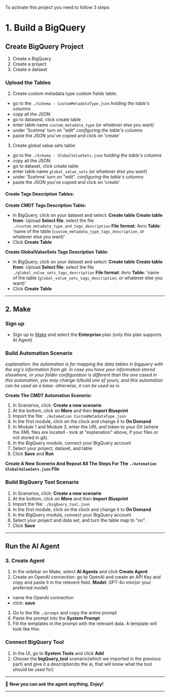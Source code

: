 
To activate this project you need to follow 3 steps:

# 1. Build a BigQuery

## Create BigQuery Project

1. Create a BigQuery
2. Create a project
3. Create a dataset

### Upload the Tables

2. Create custom metadata type custom fields table:
* go to the `./Schema - CustomMetadataType.json` *holding the table's columns*
* copy all the JSON
* go to datasest, click create table
* enter table name `custom_metadata_type` (or whatever else you want)
* under 'Scehma' turn on "edit" *configuring the table's columns*
* paste the JSON you've copied and click on 'create'

3. Create global value sets table:
* go to the `./Schema - GlobalValueSets.json` *holding the table's columns*
* copy all the JSON
* go to dataset, click create table
* enter table name `global_value_sets` (or whatever else you want)
* under 'Scehma' turn on "edit". *configuring the table's columns*
* paste the JSON you've copied and click on 'create'

#### Create Tags Description Tables:

**Create CMDT Tags Description Table:**

* In BigQuery, click on your dataset and select: **Create table**
**Create table from**: Upload
**Select file**: select the file `./custom_metadata_type_and_tags_description`
**File format**: Avro
**Table**: 'name of the table (`custom_metadata_type_tags_description`, or whatever else you want)'
* Click **Create Table**

**Create GlobalValueSets Tags Description Table:**

* In BigQuery, click on your dataset and select: **Create table**
**Create table from**: Upload
**Select file**: select the file `./global_value_sets_tags_description`
**File format**: Avro
**Table**: 'name of the table (`global_value_sets_tags_description`, or whatever else you want)'
* Click **Create Table**

---

## 2. Make

### Sign up

* Sign up to [Make](https://www.make.com/en/pricing) and select the **Enterprise** plan (only this plan supports AI Agent)

### Build Automation Scenario 
*explanation: the automation is for mapping the data tables in bigquery with the org's information from git. in case you have your information stored elsewhere, or your folder configuration is different than the one cased in this automation, you may change it/build one of yours, and this automation can be used as a base. otherwise, it can be used as is.*

**Create The CMDT Automation Scenerio:**

1. In Scenarios, click: **Create a new scenario**
2. At the bottom, click on **More** and then **Import Blueprint**
3. Import the file: `./Automation CustomMetadataType.json`
4. In the first module, click on the clock and change it to **On Demand** 
5. In Module 1 and Module 3, enter the URL and token to your Git (where the XML files are located - look at "explanation" above, if your files or not stored in git).
6. In the BigQuery module, connect your BigQuery account
7. Select your project, dataset, and table
8. Click **Save** and **Run**

**Create A New Scenerio And Repeat All The Steps For The `./Automation GlobalValueSets.json` File**

### Build BigQuery Tool Scenario

1. In Scenarios, click: **Create a new scenario**
2. At the bottom, click on **More** and then **Import Blueprint**
3. Import the file: `./bigQuery_tool.json`
4. In the first module, click on the clock and change it to **On Demand**
5. In the BigQuery module, connect your BigQuery account
6. Select your project and data set, and turn the table map to "on".
7. Click **Save**

---

## **Run the AI Agent**

### 3. Create Agent

1. In the sidebar on Make, select **AI Agents** and click **Create Agent**
2. Create an OpenAI connection: go to OpenAI and create an API Key and copy and paste it in the relevent field.
**Model**: GPT-4o mini(or your preferred model)
* name the OpenAi connection
* click: **save**
3. Go to the file `./prompt` and copy the entire prompt
4. Paste the prompt into the **System Prompt**
5. Fill the templates in the prompt with the relevant data. 
A template will look like this:  <insert the_data_you_Should_to_fill_here>

### Connect BigQuery Tool

1. In the UI, go to **System Tools** and click **Add**
2. Choose the **bigQuery_tool** scenario(which we imported in the previous part) and give it a description(to the ai, that will know what the tool should be used for)

---

🎉 **Now you can ask the agent anything. Enjoy!**

---